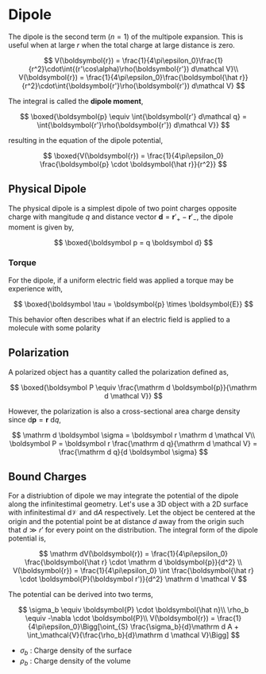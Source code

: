 #  Dipole

The dipole is the second term ($n=1$) of the multipole expansion. This is useful when at large $r$ when the total charge at large distance is zero.

$$
V(\boldsymbol{r}) = \frac{1}{4\pi\epsilon_0}\frac{1}{r^2}\cdot\int{(r'\cos\alpha)\rho(\boldsymbol{r'}) d\mathcal V}\\
V(\boldsymbol{r}) = \frac{1}{4\pi\epsilon_0}\frac{\boldsymbol{\hat r}}{r^2}\cdot\int{\boldsymbol{r'}\rho(\boldsymbol{r'}) d\mathcal V}
$$

The integral is called the **dipole moment**,

$$
\boxed{\boldsymbol{p} \equiv \int{\boldsymbol{r'} d\mathcal q} = \int{\boldsymbol{r'}\rho(\boldsymbol{r'}) d\mathcal V}}
$$

resulting in the equation of the dipole potential,

$$
\boxed{V(\boldsymbol{r}) = \frac{1}{4\pi\epsilon_0} \frac{\boldsymbol{p} \cdot \boldsymbol{\hat r}}{r^2}}
$$

## Physical Dipole

The physical dipole is a simplest dipole of two point charges opposite charge with mangitude $q$ and distance vector $\boldsymbol d = \boldsymbol r'_+ - \boldsymbol r'_-$, the dipole moment is given by,

$$
\boxed{\boldsymbol p = q \boldsymbol d}
$$

### Torque

For the dipole, if a uniform electric field was applied a torque may be experience with,

$$
\boxed{\boldsymbol \tau = \boldsymbol{p} \times \boldsymbol{E}}
$$

This behavior often describes what if an electric field is applied to a molecule with some polarity

## Polarization

A polarized object has a quantity called the polarization defined as,

$$
\boxed{\boldsymbol P \equiv \frac{\mathrm d \boldsymbol{p}}{\mathrm d \mathcal V}}
$$

However, the polarization is also a cross-sectional area charge density since $\mathrm d \boldsymbol p  = \boldsymbol r\ \mathrm d q$,

$$
\mathrm d \boldsymbol \sigma = \boldsymbol r \mathrm d \mathcal V\\
\boldsymbol P = \boldsymbol r \frac{\mathrm d q}{\mathrm d \mathcal V} = \frac{\mathrm d q}{d \boldsymbol \sigma}
$$

## Bound Charges

For a distriubtion of dipole we may integrate the potential of the dipole along the infinitestimal geometry. Let's use a 3D object with a 2D surface with infinitestimal $\mathrm d \mathcal V$ and $\mathrm d A$ respectively. Let the object be centered at the origin and the potential point be at distance $d$ away from the origin such that $d \gg r'$ for every point on the distribution. The integral form of the dipole potential is,

$$
\mathrm dV(\boldsymbol{r}) = \frac{1}{4\pi\epsilon_0} \frac{\boldsymbol{\hat r} \cdot \mathrm d \boldsymbol{p}}{d^2} \\
V(\boldsymbol{r}) = \frac{1}{4\pi\epsilon_0} \int \frac{\boldsymbol{\hat r} \cdot \boldsymbol{P}(\boldsymbol r')}{d^2} \mathrm d \mathcal V
$$

The potential can be derived into two terms,

$$
\sigma_b \equiv \boldsymbol{P} \cdot \boldsymbol{\hat n}\\
\rho_b \equiv -\nabla \cdot \boldsymbol{P}\\
V(\boldsymbol{r}) = \frac{1}{4\pi\epsilon_0}\Bigg[\oint_{S} \frac{\sigma_b}{d}\mathrm d A + \int_\mathcal{V}{\frac{\rho_b}{d}\mathrm d \mathcal V}\Bigg]
$$

* $\sigma_b$ : Charge density of the surface
* $\rho_b$ : Charge density of the volume